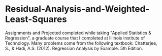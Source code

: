 # Residual-Analysis-and-Weighted-Least-Squares
Assignments and Projected completed while taking "Applied Statistics &amp; Regression", a graduate course that I completed at Illinois Institute of Technology. Many problems come from the following textbook: Chatterjee, S., &amp; Hadi, A.S. (2012). Regression Analysis by Example. 5th Edition.

